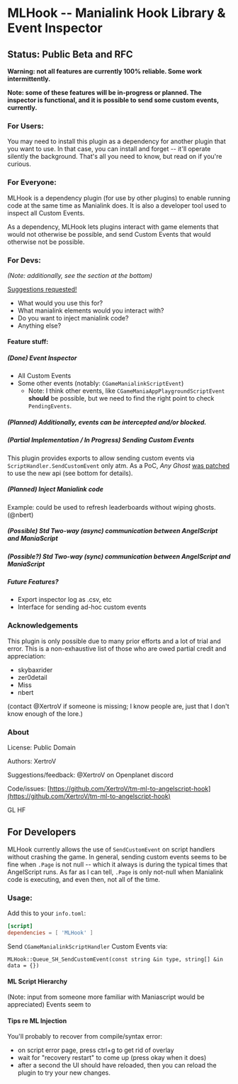 # MLHook -- Manialink Hook Library & Event Inspector

## Status: Public Beta and RFC

**Warning: not all features are currently 100% reliable. Some work intermittently.**

**Note: some of these features will be in-progress or planned. The inspector is functional, and it is possible to send some custom events, currently.**

### For Users:

You may need to install this plugin as a dependency for another plugin that you want to use.
In that case, you can install and forget -- it'll operate silently the background.
That's all you need to know, but read on if you're curious.

### For Everyone:

MLHook is a dependency plugin (for use by other plugins) to enable running code at the same time as Manialink does.
It is also a developer tool used to inspect all Custom Events.

As a dependency, MLHook lets plugins interact with game elements that would not otherwise be possible, and send Custom Events that would otherwise not be possible.

### For Devs:

*(Note: additionally, see the section at the bottom)*

[Suggestions requested!](https://github.com/XertroV/tm-ml-to-angelscript-hook/issues)
* What would you use this for?
* What manialink elements would you interact with?
* Do you want to inject manialink code?
* Anything else?

#### Feature stuff:

##### *(Done)* Event Inspector

* All Custom Events
* Some other events (notably: `CGameManialinkScriptEvent`)
  * Note: I think other events, like `CGameManiaAppPlaygroundScriptEvent` **should** be possible, but we need to find the right point to check `PendingEvents`.

##### *(Planned)* Additionally, events can be intercepted and/or blocked.

##### *(Partial Implementation / In Progress)* Sending Custom Events

This plugin provides exports to allow sending custom events via `ScriptHandler.SendCustomEvent` only atm.
As a PoC, *Any Ghost* [was patched](https://github.com/XertroV/Any-Ghost/commit/7036885adb8213c87a1bf7719dd697ebb8dd67df) to use the new api (see bottom for details).

##### *(Planned)* Inject Manialink code

Example: could be used to refresh leaderboards without wiping ghosts. (@nbert)

##### *(Possible)* Std Two-way (async) communication between AngelScript and ManiaScript

##### *(Possible?)* Std Two-way (sync) communication between AngelScript and ManiaScript

##### Future Features?

* Export inspector log as .csv, etc
* Interface for sending ad-hoc custom events

<!-- todo: better inputs via ML_SE / InputSE? -->

### Acknowledgements

This plugin is only possible due to many prior efforts and a lot of trial and error.
This is a non-exhaustive list of those who are owed partial credit and appreciation:
* skybaxrider
* zer0detail
* Miss
* nbert

(contact @XertroV if someone is missing; I know people are, just that I don't know enough of the lore.)

### About

License: Public Domain

Authors: XertroV

Suggestions/feedback: @XertroV on Openplanet discord

Code/issues: [https://github.com/XertroV/tm-ml-to-angelscript-hook](https://github.com/XertroV/tm-ml-to-angelscript-hook)

GL HF

## For Developers

MLHook currently allows the use of `SendCustomEvent` on script handlers without crashing the game.
In general, sending custom events seems to be fine when `.Page` is not null -- which it always is during the typical times that AngelScript runs.
As far as I can tell, `.Page` is only not-null when Manialink code is executing, and even then, not all of the time.

### Usage:

Add this to your `info.toml`:

```toml
[script]
dependencies = [ 'MLHook' ]
```

Send `CGameManialinkScriptHandler` Custom Events via:

```AngelScript
MLHook::Queue_SH_SendCustomEvent(const string &in type, string[] &in data = {})
```

#### ML Script Hierarchy

(Note: input from someone more familiar with Maniascript would be appreciated)
Events seem to

#### Tips re ML Injection

You'll probably to recover from compile/syntax error:
- on script error page, press ctrl+g to get rid of overlay
- wait for "recovery restart" to come up (press okay when it does)
- after a second the UI should have reloaded, then you can reload the plugin to try your new changes.
